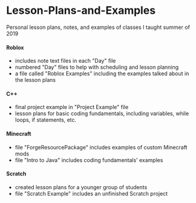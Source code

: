 # Lesson-Plans-and-Examples
Personal lesson plans, notes, and examples of classes I taught summer of 2019

#### Roblox
- includes note text files in each "Day" file
- numbered "Day" files to help with scheduling and lesson planning
- a file called "Roblox Examples" including the examples talked about in the lesson plans

#### C++
- final project example in "Project Example" file
- lesson plans for basic coding fundamentals, including variables, while loops, if statements, etc.

#### Minecraft
- file "ForgeResourcePackage" includes examples of custom Minecraft mods
- file "Intro to Java" includes coding fundamentals' examples

#### Scratch
- created lesson plans for a younger group of students
- file "Scratch Example" includes an unfinished Scratch project
